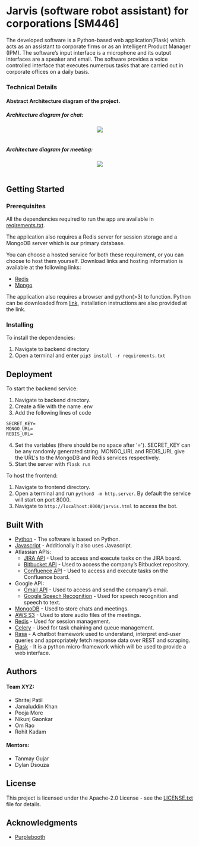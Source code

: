 # Jarvis (software robot assistant) for corporations [SM446]
The developed software is a Python-based web application(Flask) which acts as an assistant to corporate firms or as an Intelligent Product Manager (IPM). The software’s input interface is a microphone and its output interfaces are a speaker and email. The software provides a voice controlled interface that executes numerous tasks that are carried out in corporate offices on a daily basis. 

### Technical Details 
#### Abstract Architecture diagram of the project.
##### Architecture diagram for chat:
<div align="center">
  <img src="https://github.com/JKhan01/SIH2020/blob/Pooja/IMG-20200803-WA0003.jpg"><br><br>
</div>

##### Architecture diagram for meeting:
<div align="center">
  <img src="https://github.com/JKhan01/SIH2020/blob/Pooja/IMG-20200803-WA0002.jpg"><br><br>
</div>

## Getting Started


### Prerequisites
All the dependencies required to run the app are available in [reqirements.txt](https://github.com/JKhan01/SM446_TeamXYZ/blob/master/backend/requirements.txt).

The application also requires a Redis server for session storage and a MongoDB server which is our primary database.

You can choose a hosted service for both these requirement, or you can choose to host them yourself.
Download links and hosting information is available at the following links:
- [Redis](https://redis.io/)
- [Mongo](https://www.mongodb.com/)

The application also requires a browser and python(>3) to function.
Python can be downloaded from [link](https://www.python.org/), installation instructions are also provided at the link.

### Installing
To install the dependencies:
1. Navigate to backend directory
2. Open a terminal and enter `pip3 install -r requirements.txt`

## Deployment
To start the backend service:
1. Navigate to backend directory.
2. Create a file with the name .env
3. Add the following lines of code<br>
```
SECRET_KEY=
MONGO_URL=
REDIS_URL=
```
4. Set the variables (there should be no space after '='). SECRET_KEY can be any randomly generated string. MONGO_URL and REDIS_URL give the URL's to the MongoDB and Redis services respectively.
5. Start the server with `flask run`

To host the frontend:
1. Navigate to frontend directory.
2. Open a terminal and run `python3 -m http.server`. By default the service will start on port 8000.
3. Navigate to `http://localhost:8000/jarvis.html` to access the bot.

## Built With
- [Python](https://www.python.org/) -  The software is based on Python.
- [Javascript](https://developer.mozilla.org/en-US/docs/Web/JavaScript) - Additionally it also uses Javascript.
- Atlassian APIs:
  - [JIRA API](https://developer.atlassian.com/server/jira/platform/rest-apis/) -  Used to access and execute tasks on the JIRA board.
  - [Bitbucket API](https://developer.atlassian.com/bitbucket/api/2/reference/) - Used to access the company’s Bitbucket repository.
  - [Confluence API](https://docs.atlassian.com/atlassian-confluence/REST/6.6.0/) - Used to access and execute tasks on the Confluence board.
- Google API:
  - [Gmail API](https://developers.google.com/gmail/api) - Used to access and send the company’s email.
  - [Google Speech Recognition](https://cloud.google.com/speech-to-text) - Used for speech recognition and speech to text.
- [MongoDB](https://docs.mongodb.com/) - Used to store chats and meetings.
- [AWS S3](https://docs.aws.amazon.com/AmazonS3/latest/dev/UsingBucket.html) - Used to store audio files of the meetings.
- [Redis](https://redis.io/documentation) - Used for session management. 
- [Celery](https://docs.celeryproject.org/en/stable/) - Used for task chaining and queue management.
- [Rasa](https://rasa.com/docs/) - A chatbot framework used to understand, interpret end-user queries and appropriately fetch response data over REST and scraping.
- [Flask](https://flask.palletsprojects.com/en/1.1.x/) -  It is a python micro-framework which will be used to provide a web interface. 


## Authors
#### Team XYZ:
* Shritej Patil
* Jamaluddin Khan
* Pooja More
* Nikunj Gaonkar
* Om Rao
* Rohit Kadam
#### Mentors:
* Tanmay Gujar
* Dylan Dsouza

## License
This project is licensed under the Apache-2.0 License - see the [LICENSE.txt](https://github.com/JKhan01/SM446_TeamXYZ/blob/master/LICENSE.txt) file for details.

## Acknowledgments
* [Purplebooth](https://gist.github.com/PurpleBooth/109311bb0361f32d87a2)

